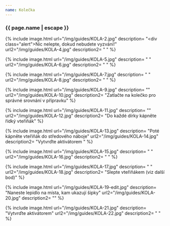 ```yaml
---
name: Kolečka
---
```

### {{ page.name | escape }}


{% include image.html
    url="/img/guides/KOLA-2.jpg"
    description=
        "<div class=\"alert\">Nic nelepte, dokud nebudete vyzváni!</div>"
    url2="/img/guides/KOLA-4.jpg"
    description2=
        " "
%}


{% include image.html
    url="/img/guides/KOLA-5.jpg"
    description=
        " "
    url2="/img/guides/KOLA-6.jpg"
    description2=
        " "
%}

{% include image.html
    url="/img/guides/KOLA-7.jpg"
    description=
        " "
    url2="/img/guides/KOLA-8.jpg"
    description2=
        " "
%}

{% include image.html
    url="/img/guides/KOLA-9.jpg"
    description=
        ""
    url2="/img/guides/KOLA-10.jpg"
    description2=
        "Zatlačte na kolečko pro správné srovnání v přípravku"
%}

{% include image.html
    url="/img/guides/KOLA-11.jpg"
    description=
        ""
    url2="/img/guides/KOLA-12.jpg"
    description2=
        "Do každé dírky kápněte řídký vteřiňák"
%}

{% include image.html
    url="/img/guides/KOLA-13.jpg"
    description=
        "Poté kápněte vteřiňák do středového náboje"
    url2="/img/guides/KOLA-14.jpg"
    description2=
        "Vytvrďte aktivátorem "
%}

{% include image.html
    url="/img/guides/KOLA-15.jpg"
    description=
        " "
    url2="/img/guides/KOLA-16.jpg"
    description2=
        " "
%}

{% include image.html
    url="/img/guides/KOLA-17.jpg"
    description=
        " "
    url2="/img/guides/KOLA-18.jpg"
    description2=
        "Slepte vteřiňákem (viz další bod)"
%}

{% include image.html
    url="/img/guides/KOLA-19-edit.jpg"
    description=
        "Naneste lepidlo na místa, kam ukazují šipky"
    url2="/img/guides/KOLA-20.jpg"
    description2=
        ""
%}

{% include image.html
    url="/img/guides/KOLA-21.jpg"
    description=
        "Vytvrďte aktivátorem"
    url2="/img/guides/KOLA-22.jpg"
    description2=
        " "
%}

